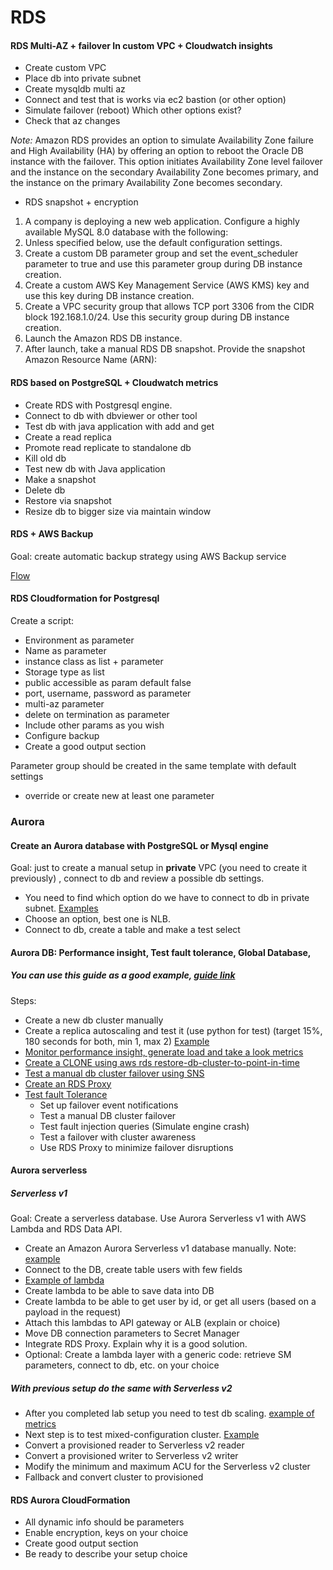 # RDS

#### RDS Multi-AZ + failover In custom VPC + Cloudwatch insights

* Create custom VPC
* Place db into private subnet
* Create mysqldb multi az
* Connect and test that is works via ec2 bastion (or other option)
* Simulate failover (reboot) Which other options exist?
* Check that az changes

_Note:_
Amazon RDS provides an option to simulate Availability Zone failure and High Availability (HA) by offering an option to
reboot the Oracle DB instance with the failover. This option initiates Availability Zone level failover and the instance
on the secondary Availability Zone becomes primary, and the instance on the primary Availability Zone becomes secondary.

* RDS snapshot + encryption

1. A company is deploying a new web application. Configure a highly available MySQL 8.0 database with the following:
2. Unless specified below, use the default configuration settings.
3. Create a custom DB parameter group and set the event_scheduler parameter to true and use this parameter group during
   DB instance creation.
4. Create a custom AWS Key Management Service (AWS KMS) key and use this key during DB instance creation.
5. Create a VPC security group that allows TCP port 3306 from the CIDR block 192.168.1.0/24. Use this security group
   during DB instance creation.
6. Launch the Amazon RDS DB instance.
7. After launch, take a manual RDS DB snapshot.
   Provide the snapshot Amazon Resource Name (ARN):

#### RDS based on PostgreSQL + Cloudwatch metrics

* Create RDS with Postgresql engine.
* Connect to db with dbviewer or other tool
* Test db with java application with add and get
* Create a read replica
* Promote read replicate to standalone db
* Kill old db
* Test new db with Java application
* Make a snapshot
* Delete db
* Restore via snapshot
* Resize db to bigger size via maintain window

#### RDS + AWS Backup

Goal: create automatic backup strategy using AWS Backup service

[Flow](https://aws.amazon.com/getting-started/hands-on/amazon-rds-backup-restore-using-aws-backup/)

#### RDS Cloudformation for Postgresql

Create a script:

* Environment as parameter
* Name as parameter
* instance class as list + parameter
* Storage type as list
* public accessible as param default false
* port, username, password as parameter
* multi-az parameter
* delete on termination as parameter
* Include other params as you wish
* Configure backup
* Create a good output section

Parameter group should be created in the same template with default settings

* override or create new at least one parameter

### Aurora

#### Create an Aurora database with PostgreSQL or Mysql engine

Goal: just to create a manual setup in **private** VPC (you need to create it previously) , connect to db and review a
possible db settings.

* You need to find which option do we have to connect to db in private
  subnet. [Examples](https://www.linkedin.com/pulse/connecting-rds-db-private-subnet-aws-from-using-ssm-port-srinivasan/?trk=pulse-article_more-articles_related-content-card)
* Choose an option, best one is NLB.
* Connect to db, create a table and make a test select

#### Aurora DB: Performance insight, Test fault tolerance, Global Database,

##### You can use this guide as a good example, [guide link](https://awsauroralabsmy.com/provisioned/create/)

Steps:

* Create a new db cluster manually
* Create a replica autoscaling and test it (use python for test) (target 15%, 180 seconds for both, min 1, max
    2) [Example](https://awsauroralabsmy.com/provisioned/autoscale/)
* [Monitor performance insight, generate load and take a look metrics](https://awsauroralabsmy.com/provisioned/perf-insights/)
* [Create a CLONE using aws rds restore-db-cluster-to-point-in-time](https://awsauroralabsmy.com/provisioned/clone/)
* [Test a manual db cluster failover using SNS](https://awsauroralabsmy.com/provisioned/failover/#2-testing-a-manual-db-cluster-failover)
* [Create an RDS Proxy](https://awsauroralabsmy.com/provisioned/failover/#5-using-rds-proxy-to-minimize-failover-disruptions)
* [Test fault Tolerance](https://awsauroralabsmy.com/provisioned/failover/)
    * Set up failover event notifications
    * Test a manual DB cluster failover
    * Test fault injection queries (Simulate engine crash)
    * Test a failover with cluster awareness
    * Use RDS Proxy to minimize failover disruptions

#### Aurora serverless

##### Serverless v1

Goal: Create a serverless database. Use Aurora Serverless v1 with AWS Lambda and RDS Data API.

* Create an Amazon Aurora Serverless v1 database manually.
  Note: [example](https://catalog.us-east-1.prod.workshops.aws/workshops/098605dc-8eee-4e84-85e9-c5c6c9e43de2/en-US/lab10-aurora-serverless/setup)
* Connect to the DB, create table users with few fields
* [Example of lambda](https://catalog.us-east-1.prod.workshops.aws/workshops/098605dc-8eee-4e84-85e9-c5c6c9e43de2/en-US/lab10-aurora-serverless/lambda)
* Create lambda to be able to save data into DB
* Create lambda to be able to get user by id, or get all users (based on a payload in the request)
* Attach this lambdas to API gateway or ALB (explain or choice)
* Move DB connection parameters to Secret Manager
* Integrate RDS Proxy. Explain why it is a good solution.
* Optional: Create a lambda layer with a generic code: retrieve SM parameters, connect to db, etc. on your choice

##### With previous setup do the same with Serverless v2

* After you completed lab setup you need to test db
  scaling. [example of metrics](https://catalog.us-east-1.prod.workshops.aws/workshops/098605dc-8eee-4e84-85e9-c5c6c9e43de2/en-US/lab13-aurora-serverless-v2/scaling)
* Next step is to test mixed-configuration
  cluster. [Example](https://catalog.us-east-1.prod.workshops.aws/workshops/098605dc-8eee-4e84-85e9-c5c6c9e43de2/en-US/lab13-aurora-serverless-v2/provtoserverless)
* Convert a provisioned reader to Serverless v2 reader
* Convert a provisioned writer to Serverless v2 writer
* Modify the minimum and maximum ACU for the Serverless v2 cluster
* Fallback and convert cluster to provisioned

#### RDS Aurora CloudFormation

* All dynamic info should be parameters
* Enable encryption, keys on your choice
* Create good output section
* Be ready to describe your setup choice




